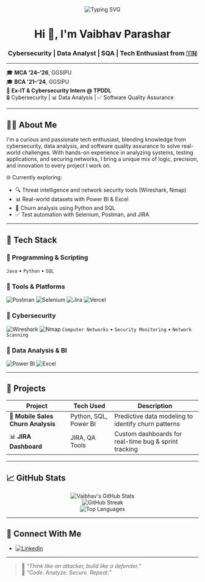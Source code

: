 <!-- Typing SVG effect -->
<p align="center">
  <img src="https://readme-typing-svg.herokuapp.com?font=Fira+Code&duration=3000&color=00F7FF&center=true&vCenter=true&lines=Cybersecurity+%7C+Data+Analytics+%7C+SQA;Always+Learning+and+Innovating;MCA+%E2%80%9824%E2%80%9326+%7C+GGSIPU;Welcome+to+my+Tech+Space+%F0%9F%94%A5" alt="Typing SVG" />
</p>

<h1 align="center">Hi 👋, I'm Vaibhav Parashar</h1>
<h3 align="center"> Cybersecurity | Data Analyst | SQA | Tech Enthusiast from 🇮🇳</h3>

---

🎓 **MCA '24–'26**, GGSIPU  
🎓 **BCA '21–'24**, GGSIPU  
💼 **Ex-IT & Cybersecurity Intern @ TPDDL**  
🔒 Cybersecurity | 📊 Data Analysis | ✅ Software Quality Assurance  

---

## 🧑‍💻 About Me

I'm a curious and passionate tech enthusiast, blending knowledge from cybersecurity, data analysis, and software quality assurance to solve real-world challenges. With hands-on experience in analyzing systems, testing applications, and securing networks, I bring a unique mix of logic, precision, and innovation to every project I work on.

🌐 Currently exploring:
- 🔍 Threat intelligence and network security tools (Wireshark, Nmap)
- 📊 Real-world datasets with Power BI & Excel
- 📱 Churn analysis using Python and SQL
- ✅ Test automation with Selenium, Postman, and JIRA

---

## 🧰 Tech Stack

### 🔹 Programming & Scripting  
`Java` • `Python` • `SQL`

### 🔹 Tools & Platforms  
![Postman](https://img.shields.io/badge/Postman-FF6C37?style=flat-square&logo=postman&logoColor=white)
![Selenium](https://img.shields.io/badge/Selenium-43B02A?style=flat-square&logo=selenium&logoColor=white)
![Jira](https://img.shields.io/badge/Jira-0052CC?style=flat-square&logo=jira&logoColor=white)
![Vercel](https://img.shields.io/badge/Vercel-000000?style=flat-square&logo=vercel&logoColor=white)

### 🔹 Cybersecurity  
![Wireshark](https://img.shields.io/badge/Wireshark-1679A7?style=flat-square&logo=wireshark&logoColor=white)
![Nmap](https://img.shields.io/badge/Nmap-00457C?style=flat-square&logo=nmap&logoColor=white)
`Computer Networks` • `Security Monitoring` • `Network Scanning`

### 🔹 Data Analysis & BI  
![Power BI](https://img.shields.io/badge/PowerBI-F2C811?style=flat-square&logo=powerbi&logoColor=black)
![Excel](https://img.shields.io/badge/Excel-217346?style=flat-square&logo=microsoft-excel&logoColor=white)

---

## 🚀 Projects

| Project | Tech Used | Description |
|--------|-----------|-------------|
| 📱 **Mobile Sales Churn Analysis** | Python, SQL, Power BI | Predictive data modeling to identify churn patterns |
| 📊 **JIRA Dashboard** | JIRA, QA Tools | Custom dashboards for real-time bug & sprint tracking |

---

## 📈 GitHub Stats

<p align="center">
  <img src="https://github-readme-stats.vercel.app/api?username=vaibhav7parashar&show_icons=true&theme=radical" alt="Vaibhav's GitHub Stats" />
  <br />
  <img src="https://github-readme-streak-stats.herokuapp.com/?user=vaibhav7parashar&theme=radical" alt="GitHub Streak" />
  <br />
  <img src="https://github-readme-stats.vercel.app/api/top-langs/?username=vaibhav7parashar&layout=compact&theme=radical" alt="Top Languages" />
</p>

---

## 🔗 Connect With Me

- [![LinkedIn](https://img.shields.io/badge/LinkedIn-blue?style=flat-square&logo=linkedin)](https://www.linkedin.com/in/vaibhav-p-691a48248)
<!-- Add more links if needed -->

---

> 🧠 *“Think like an attacker, build like a defender.”*  
> 💬 *“Code. Analyze. Secure. Repeat.”*

<!-- Optional Snake animation (works with GitHub Actions) -->
<!-- 
<p align="center">
  <img src="https://raw.githubusercontent.com/vaibhav7parashar/vaibhav7parashar/output/github-contribution-grid-snake-dark.svg" alt="snake gif" />
</p>
-->
